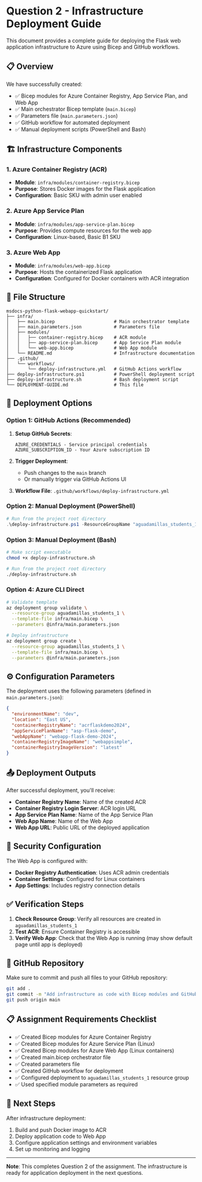 # Question 2 - Infrastructure Deployment Guide

This document provides a complete guide for deploying the Flask web application infrastructure to Azure using Bicep and GitHub workflows.

## 📋 Overview

We have successfully created:
- ✅ Bicep modules for Azure Container Registry, App Service Plan, and Web App
- ✅ Main orchestrator Bicep template (`main.bicep`)
- ✅ Parameters file (`main.parameters.json`)
- ✅ GitHub workflow for automated deployment
- ✅ Manual deployment scripts (PowerShell and Bash)

## 🏗️ Infrastructure Components

### 1. Azure Container Registry (ACR)
- **Module**: `infra/modules/container-registry.bicep`
- **Purpose**: Stores Docker images for the Flask application
- **Configuration**: Basic SKU with admin user enabled

### 2. Azure App Service Plan
- **Module**: `infra/modules/app-service-plan.bicep`
- **Purpose**: Provides compute resources for the web app
- **Configuration**: Linux-based, Basic B1 SKU

### 3. Azure Web App
- **Module**: `infra/modules/web-app.bicep`
- **Purpose**: Hosts the containerized Flask application
- **Configuration**: Configured for Docker containers with ACR integration

## 📁 File Structure

```
msdocs-python-flask-webapp-quickstart/
├── infra/
│   ├── main.bicep                      # Main orchestrator template
│   ├── main.parameters.json            # Parameters file
│   ├── modules/
│   │   ├── container-registry.bicep    # ACR module
│   │   ├── app-service-plan.bicep      # App Service Plan module
│   │   └── web-app.bicep               # Web App module
│   └── README.md                       # Infrastructure documentation
├── .github/
│   └── workflows/
│       └── deploy-infrastructure.yml   # GitHub Actions workflow
├── deploy-infrastructure.ps1           # PowerShell deployment script
├── deploy-infrastructure.sh            # Bash deployment script
└── DEPLOYMENT-GUIDE.md                 # This file
```

## 🚀 Deployment Options

### Option 1: GitHub Actions (Recommended)

1. **Setup GitHub Secrets**:
   ```
   AZURE_CREDENTIALS - Service principal credentials
   AZURE_SUBSCRIPTION_ID - Your Azure subscription ID
   ```

2. **Trigger Deployment**:
   - Push changes to the `main` branch
   - Or manually trigger via GitHub Actions UI

3. **Workflow File**: `.github/workflows/deploy-infrastructure.yml`

### Option 2: Manual Deployment (PowerShell)

```powershell
# Run from the project root directory
.\deploy-infrastructure.ps1 -ResourceGroupName "aguadamillas_students_1"
```

### Option 3: Manual Deployment (Bash)

```bash
# Make script executable
chmod +x deploy-infrastructure.sh

# Run from the project root directory
./deploy-infrastructure.sh
```

### Option 4: Azure CLI Direct

```bash
# Validate template
az deployment group validate \
  --resource-group aguadamillas_students_1 \
  --template-file infra/main.bicep \
  --parameters @infra/main.parameters.json

# Deploy infrastructure
az deployment group create \
  --resource-group aguadamillas_students_1 \
  --template-file infra/main.bicep \
  --parameters @infra/main.parameters.json
```

## ⚙️ Configuration Parameters

The deployment uses the following parameters (defined in `main.parameters.json`):

```json
{
  "environmentName": "dev",
  "location": "East US",
  "containerRegistryName": "acrflaskdemo2024",
  "appServicePlanName": "asp-flask-demo",
  "webAppName": "webapp-flask-demo-2024",
  "containerRegistryImageName": "webappsimple",
  "containerRegistryImageVersion": "latest"
}
```

## 📤 Deployment Outputs

After successful deployment, you'll receive:

- **Container Registry Name**: Name of the created ACR
- **Container Registry Login Server**: ACR login URL
- **App Service Plan Name**: Name of the App Service Plan
- **Web App Name**: Name of the Web App
- **Web App URL**: Public URL of the deployed application

## 🔐 Security Configuration

The Web App is configured with:
- **Docker Registry Authentication**: Uses ACR admin credentials
- **Container Settings**: Configured for Linux containers
- **App Settings**: Includes registry connection details

## ✅ Verification Steps

1. **Check Resource Group**: Verify all resources are created in `aguadamillas_students_1`
2. **Test ACR**: Ensure Container Registry is accessible
3. **Verify Web App**: Check that the Web App is running (may show default page until app is deployed)

## 🔗 GitHub Repository

Make sure to commit and push all files to your GitHub repository:

```bash
git add .
git commit -m "Add infrastructure as code with Bicep modules and GitHub workflow"
git push origin main
```

## 📋 Assignment Requirements Checklist

- ✅ Created Bicep modules for Azure Container Registry
- ✅ Created Bicep modules for Azure Service Plan (Linux)
- ✅ Created Bicep modules for Azure Web App (Linux containers)
- ✅ Created main.bicep orchestrator file
- ✅ Created parameters file
- ✅ Created GitHub workflow for deployment
- ✅ Configured deployment to `aguadamillas_students_1` resource group
- ✅ Used specified module parameters as required

## 🎯 Next Steps

After infrastructure deployment:
1. Build and push Docker image to ACR
2. Deploy application code to Web App
3. Configure application settings and environment variables
4. Set up monitoring and logging

---

**Note**: This completes Question 2 of the assignment. The infrastructure is ready for application deployment in the next questions. 